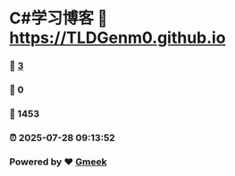 # C#学习博客 :link: https://TLDGenm0.github.io 
### :page_facing_up: [3](https://TLDGenm0.github.io/tag.html) 
### :speech_balloon: 0 
### :hibiscus: 1453 
### :alarm_clock: 2025-07-28 09:13:52 
### Powered by :heart: [Gmeek](https://github.com/Meekdai/Gmeek)
